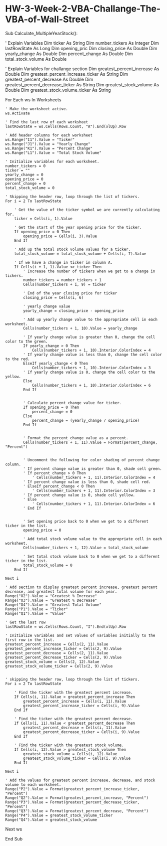 # HW-3-Week-2-VBA-Challange-The-VBA-of-Wall-Street
Sub Calculate_MultipleYearStock():


' Explain Variables
Dim ticker As String
Dim number_tickers As Integer
Dim lastRowState As Long
Dim opening_pric
Dim closing_price As Double
Dim yearly_change As Double
Dim percent_change As Double
Dim total_stock_volume As Double

' Explain Variables for challange section
Dim greatest_percent_increase As Double
Dim greatest_percent_increase_ticker As String
Dim greatest_percent_decrease As Double
Dim greatest_percent_decrease_ticker As String
Dim greatest_stock_volume As Double
Dim greatest_stock_volume_ticker As String


For Each ws In Worksheets

    ' Make the worksheet active.
    ws.Activate

    ' Find the last row of each worksheet
    lastRowState = ws.Cells(Rows.Count, "A").End(xlUp).Row

    ' Add header columns for each worksheet
    ws.Range("I1").Value = "Ticker"
    ws.Range("J1").Value = "Yearly Change"
    ws.Range("K1").Value = "Percent Change"
    ws.Range("L1").Value = "Total Stock Volume"
    
    ' Initialize variables for each worksheet.
    number_tickers = 0
    ticker = ""
    yearly_change = 0
    opening_price = 0
    percent_change = 0
    total_stock_volume = 0
    
    ' Skipping the header row, loop through the list of tickers.
    For i = 2 To lastRowState

        ' Get the value of the ticker symbol we are currently calculating for.
        ticker = Cells(i, 1).Value
        
        ' Get the start of the year opening price for the ticker.
        If opening_price = 0 Then
            opening_price = Cells(i, 3).Value
        End If
        
        ' Add up the total stock volume values for a ticker.
        total_stock_volume = total_stock_volume + Cells(i, 7).Value
        
        ' If we have a change in ticker in column A.
        If Cells(i + 1, 1).Value <> ticker Then
            ' Increase the number of tickers when we get to a change in tickers.
            number_tickers = number_tickers + 1
            Cells(number_tickers + 1, 9) = ticker
            
            ' End of the year closing price for ticker
            closing_price = Cells(i, 6)
            
            ' yearly change value
            yearly_change = closing_price - opening_price
            
            ' Add up yearly change value to the appropriate cell in each worksheet.
            Cells(number_tickers + 1, 10).Value = yearly_change
            
            ' If yearly change value is greater than 0, change the cell color to the green.
            If yearly_change > 0 Then
                Cells(number_tickers + 1, 10).Interior.ColorIndex = 4
            ' If yearly change value is less than 0, change the cell color to the red.
            ElseIf yearly_change < 0 Then
                Cells(number_tickers + 1, 10).Interior.ColorIndex = 3
            ' If yearly change value is 0, change the cell color to the yellow.
            Else
                Cells(number_tickers + 1, 10).Interior.ColorIndex = 6
            End If
            
            
            ' Calculate percent change value for ticker.
            If opening_price = 0 Then
                percent_change = 0
            Else
                percent_change = (yearly_change / opening_price)
            End If
            
            
            ' Format the percent_change value as a percent.
            Cells(number_tickers + 1, 11).Value = Format(percent_change, "Percent")
            
            
            ' Uncomment the following for color shading of percent change column.
            ' If percent change value is greater than 0, shade cell green.
            ' If percent_change > 0 Then
                ' Cells(number_tickers + 1, 11).Interior.ColorIndex = 4
            ' If percent change value is less than 0, shade cell red.
            ' ElseIf percent_change < 0 Then
                ' Cells(number_tickers + 1, 11).Interior.ColorIndex = 3
            ' If percent change value is 0, shade cell yellow.
            ' Else
                ' Cells(number_tickers + 1, 11).Interior.ColorIndex = 6
            ' End If
            
            
            ' Set opening price back to 0 when we get to a different ticker in the list.
            opening_price = 0
            
            ' Add total stock volume value to the appropriate cell in each worksheet.
            Cells(number_tickers + 1, 12).Value = total_stock_volume
            
            ' Set total stock volume back to 0 when we get to a different ticker in the list.
            total_stock_volume = 0
        End If
        
    Next i
    
    ' Add section to display greatest percent increase, greatest percent decrease, and greatest total volume for each year.
    Range("O2").Value = "Greatest % Increase"
    Range("O3").Value = "Greatest % Decrease"
    Range("O4").Value = "Greatest Total Volume"
    Range("P1").Value = "Ticker"
    Range("Q1").Value = "Value"
    
    ' Get the last row
    lastRowState = ws.Cells(Rows.Count, "I").End(xlUp).Row
    
    ' Initialize variables and set values of variables initially to the first row in the list.
    greatest_percent_increase = Cells(2, 11).Value
    greatest_percent_increase_ticker = Cells(2, 9).Value
    greatest_percent_decrease = Cells(2, 11).Value
    greatest_percent_decrease_ticker = Cells(2, 9).Value
    greatest_stock_volume = Cells(2, 12).Value
    greatest_stock_volume_ticker = Cells(2, 9).Value
    
    
    ' skipping the header row, loop through the list of tickers.
    For i = 2 To lastRowState
    
        ' Find the ticker with the greatest percent increase.
        If Cells(i, 11).Value > greatest_percent_increase Then
            greatest_percent_increase = Cells(i, 11).Value
            greatest_percent_increase_ticker = Cells(i, 9).Value
        End If
        
        ' Find the ticker with the greatest percent decrease.
        If Cells(i, 11).Value < greatest_percent_decrease Then
            greatest_percent_decrease = Cells(i, 11).Value
            greatest_percent_decrease_ticker = Cells(i, 9).Value
        End If
        
        ' Find the ticker with the greatest stock volume.
        If Cells(i, 12).Value > greatest_stock_volume Then
            greatest_stock_volume = Cells(i, 12).Value
            greatest_stock_volume_ticker = Cells(i, 9).Value
        End If
        
    Next i
    
    ' Add the values for greatest percent increase, decrease, and stock volume to each worksheet.
    Range("P2").Value = Format(greatest_percent_increase_ticker, "Percent")
    Range("Q2").Value = Format(greatest_percent_increase, "Percent")
    Range("P3").Value = Format(greatest_percent_decrease_ticker, "Percent")
    Range("Q3").Value = Format(greatest_percent_decrease, "Percent")
    Range("P4").Value = greatest_stock_volume_ticker
    Range("Q4").Value = greatest_stock_volume
    
Next ws


End Sub
